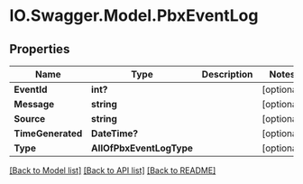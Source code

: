 # IO.Swagger.Model.PbxEventLog
## Properties

Name | Type | Description | Notes
------------ | ------------- | ------------- | -------------
**EventId** | **int?** |  | [optional] 
**Message** | **string** |  | [optional] 
**Source** | **string** |  | [optional] 
**TimeGenerated** | **DateTime?** |  | [optional] 
**Type** | **AllOfPbxEventLogType** |  | [optional] 

[[Back to Model list]](../README.md#documentation-for-models) [[Back to API list]](../README.md#documentation-for-api-endpoints) [[Back to README]](../README.md)

